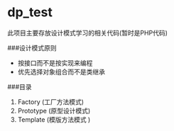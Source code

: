 # dp_test
此项目主要存放设计模式学习的相关代码(暂时是PHP代码)

###设计模式原则
* 按接口而不是按实现来编程
* 优先选择对象组合而不是类继承

###目录
1. Factory (工厂方法模式)
1. Prototype (原型设计模式)
1. Template (模版方法模式 )
